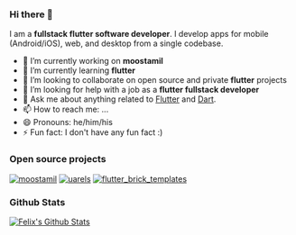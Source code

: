 ### Hi there 👋
I am a **fullstack flutter software developer**. I develop apps for mobile (Android/iOS), web, and desktop from a single codebase.

- 🔭 I’m currently working on **moostamil**
- 🌱 I’m currently learning **flutter**
- 👯 I’m looking to collaborate on open source and private **flutter** projects
- 🤔 I’m looking for help with a job as a **flutter fullstack developer**
- 💬 Ask me about anything related to [Flutter](https://flutter.dev) and [Dart](https://dart.dev).
- 📫 How to reach me: ...
- 😄 Pronouns: he/him/his
- ⚡ Fun fact: I don't have any fun fact :)

### Open source projects

[![moostamil](https://github-readme-stats.vercel.app/api/pin/?username=afanimartin&repo=moostamil)](https://github.com/afanimartin/moostamil)
[![uarels](https://github-readme-stats.vercel.app/api/pin/?username=afanimartin&repo=uarels)](https://github.com/afanimartin/uarels)
[![flutter_brick_templates](https://github-readme-stats.vercel.app/api/pin/?username=afanimartin&repo=flutter_brick_templates)](https://github.com/afanimartin/flutter_brick_templates)

### Github Stats

[![Felix's Github Stats](https://github-readme-stats.vercel.app/api?username=afanimartin&count_private=true&theme=default&show_icons=true)](https://github.com/afanimartin)
